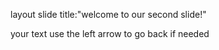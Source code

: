 layout slide
title:"welcome to our second slide!"

your text
use the left arrow to go back if needed
